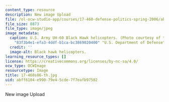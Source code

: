 ```yaml
---
content_type: resource
description: New image Upload
file: /ol-ocw-studio-app/courses/17-460-defense-politics-spring-2006/abff6104e99079e45cde7f7eafb97582_17-460s06-th.jpg
file_size: 8873
file_type: image/jpeg
image_metadata:
  caption: U.S. Army UH-60 Black Hawk helicopters. (Photo courtesy of the {{% resource_link
    "83f3b4e1-efa3-4ddf-b1ca-bc3869020400" "U.S. Department of Defense" %}}.)
  credit: ''
  image-alt: Black hawk helicopters.
learning_resource_types: []
license: https://creativecommons.org/licenses/by-nc-sa/4.0/
ocw_type: OCWImage
resourcetype: Image
title: 17-460s06-th.jpg
uid: abff6104-e990-79e4-5cde-7f7eafb97582
---
```

New image Upload